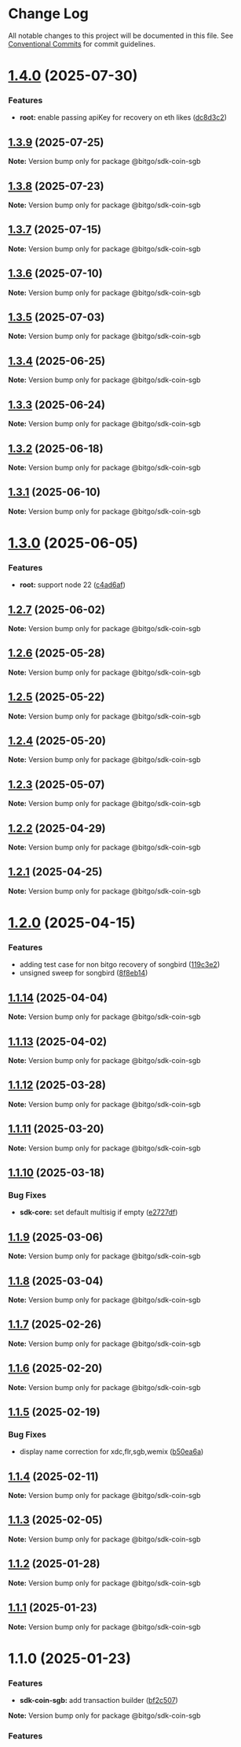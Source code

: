 # Change Log

All notable changes to this project will be documented in this file.
See [Conventional Commits](https://conventionalcommits.org) for commit guidelines.

# [1.4.0](https://github.com/BitGo/BitGoJS/compare/@bitgo/sdk-coin-sgb@1.3.9...@bitgo/sdk-coin-sgb@1.4.0) (2025-07-30)

### Features

- **root:** enable passing apiKey for recovery on eth likes ([dc8d3c2](https://github.com/BitGo/BitGoJS/commit/dc8d3c201b5ab82b05e1db69f310a0860e21bf78))

## [1.3.9](https://github.com/BitGo/BitGoJS/compare/@bitgo/sdk-coin-sgb@1.3.7...@bitgo/sdk-coin-sgb@1.3.9) (2025-07-25)

**Note:** Version bump only for package @bitgo/sdk-coin-sgb

## [1.3.8](https://github.com/BitGo/BitGoJS/compare/@bitgo/sdk-coin-sgb@1.3.7...@bitgo/sdk-coin-sgb@1.3.8) (2025-07-23)

**Note:** Version bump only for package @bitgo/sdk-coin-sgb

## [1.3.7](https://github.com/BitGo/BitGoJS/compare/@bitgo/sdk-coin-sgb@1.3.6...@bitgo/sdk-coin-sgb@1.3.7) (2025-07-15)

**Note:** Version bump only for package @bitgo/sdk-coin-sgb

## [1.3.6](https://github.com/BitGo/BitGoJS/compare/@bitgo/sdk-coin-sgb@1.3.5...@bitgo/sdk-coin-sgb@1.3.6) (2025-07-10)

**Note:** Version bump only for package @bitgo/sdk-coin-sgb

## [1.3.5](https://github.com/BitGo/BitGoJS/compare/@bitgo/sdk-coin-sgb@1.3.4...@bitgo/sdk-coin-sgb@1.3.5) (2025-07-03)

**Note:** Version bump only for package @bitgo/sdk-coin-sgb

## [1.3.4](https://github.com/BitGo/BitGoJS/compare/@bitgo/sdk-coin-sgb@1.3.3...@bitgo/sdk-coin-sgb@1.3.4) (2025-06-25)

**Note:** Version bump only for package @bitgo/sdk-coin-sgb

## [1.3.3](https://github.com/BitGo/BitGoJS/compare/@bitgo/sdk-coin-sgb@1.3.2...@bitgo/sdk-coin-sgb@1.3.3) (2025-06-24)

**Note:** Version bump only for package @bitgo/sdk-coin-sgb

## [1.3.2](https://github.com/BitGo/BitGoJS/compare/@bitgo/sdk-coin-sgb@1.3.1...@bitgo/sdk-coin-sgb@1.3.2) (2025-06-18)

**Note:** Version bump only for package @bitgo/sdk-coin-sgb

## [1.3.1](https://github.com/BitGo/BitGoJS/compare/@bitgo/sdk-coin-sgb@1.3.0...@bitgo/sdk-coin-sgb@1.3.1) (2025-06-10)

**Note:** Version bump only for package @bitgo/sdk-coin-sgb

# [1.3.0](https://github.com/BitGo/BitGoJS/compare/@bitgo/sdk-coin-sgb@1.2.7...@bitgo/sdk-coin-sgb@1.3.0) (2025-06-05)

### Features

- **root:** support node 22 ([c4ad6af](https://github.com/BitGo/BitGoJS/commit/c4ad6af2e8896221417c303f0f6b84652b493216))

## [1.2.7](https://github.com/BitGo/BitGoJS/compare/@bitgo/sdk-coin-sgb@1.2.6...@bitgo/sdk-coin-sgb@1.2.7) (2025-06-02)

**Note:** Version bump only for package @bitgo/sdk-coin-sgb

## [1.2.6](https://github.com/BitGo/BitGoJS/compare/@bitgo/sdk-coin-sgb@1.2.5...@bitgo/sdk-coin-sgb@1.2.6) (2025-05-28)

**Note:** Version bump only for package @bitgo/sdk-coin-sgb

## [1.2.5](https://github.com/BitGo/BitGoJS/compare/@bitgo/sdk-coin-sgb@1.2.4...@bitgo/sdk-coin-sgb@1.2.5) (2025-05-22)

**Note:** Version bump only for package @bitgo/sdk-coin-sgb

## [1.2.4](https://github.com/BitGo/BitGoJS/compare/@bitgo/sdk-coin-sgb@1.2.3...@bitgo/sdk-coin-sgb@1.2.4) (2025-05-20)

**Note:** Version bump only for package @bitgo/sdk-coin-sgb

## [1.2.3](https://github.com/BitGo/BitGoJS/compare/@bitgo/sdk-coin-sgb@1.2.2...@bitgo/sdk-coin-sgb@1.2.3) (2025-05-07)

**Note:** Version bump only for package @bitgo/sdk-coin-sgb

## [1.2.2](https://github.com/BitGo/BitGoJS/compare/@bitgo/sdk-coin-sgb@1.2.1...@bitgo/sdk-coin-sgb@1.2.2) (2025-04-29)

**Note:** Version bump only for package @bitgo/sdk-coin-sgb

## [1.2.1](https://github.com/BitGo/BitGoJS/compare/@bitgo/sdk-coin-sgb@1.2.0...@bitgo/sdk-coin-sgb@1.2.1) (2025-04-25)

**Note:** Version bump only for package @bitgo/sdk-coin-sgb

# [1.2.0](https://github.com/BitGo/BitGoJS/compare/@bitgo/sdk-coin-sgb@1.1.14...@bitgo/sdk-coin-sgb@1.2.0) (2025-04-15)

### Features

- adding test case for non bitgo recovery of songbird ([119c3e2](https://github.com/BitGo/BitGoJS/commit/119c3e242673864fa2fa3d2ce05d5b9e55345d2d))
- unsigned sweep for songbird ([8f8eb14](https://github.com/BitGo/BitGoJS/commit/8f8eb1453630255940a1e7ebcbaa9d0ae4df13ec))

## [1.1.14](https://github.com/BitGo/BitGoJS/compare/@bitgo/sdk-coin-sgb@1.1.13...@bitgo/sdk-coin-sgb@1.1.14) (2025-04-04)

**Note:** Version bump only for package @bitgo/sdk-coin-sgb

## [1.1.13](https://github.com/BitGo/BitGoJS/compare/@bitgo/sdk-coin-sgb@1.1.12...@bitgo/sdk-coin-sgb@1.1.13) (2025-04-02)

**Note:** Version bump only for package @bitgo/sdk-coin-sgb

## [1.1.12](https://github.com/BitGo/BitGoJS/compare/@bitgo/sdk-coin-sgb@1.1.11...@bitgo/sdk-coin-sgb@1.1.12) (2025-03-28)

**Note:** Version bump only for package @bitgo/sdk-coin-sgb

## [1.1.11](https://github.com/BitGo/BitGoJS/compare/@bitgo/sdk-coin-sgb@1.1.10...@bitgo/sdk-coin-sgb@1.1.11) (2025-03-20)

**Note:** Version bump only for package @bitgo/sdk-coin-sgb

## [1.1.10](https://github.com/BitGo/BitGoJS/compare/@bitgo/sdk-coin-sgb@1.1.9...@bitgo/sdk-coin-sgb@1.1.10) (2025-03-18)

### Bug Fixes

- **sdk-core:** set default multisig if empty ([e2727df](https://github.com/BitGo/BitGoJS/commit/e2727dfc89dd314a607b737e761e5eff824606af))

## [1.1.9](https://github.com/BitGo/BitGoJS/compare/@bitgo/sdk-coin-sgb@1.1.8...@bitgo/sdk-coin-sgb@1.1.9) (2025-03-06)

**Note:** Version bump only for package @bitgo/sdk-coin-sgb

## [1.1.8](https://github.com/BitGo/BitGoJS/compare/@bitgo/sdk-coin-sgb@1.1.5...@bitgo/sdk-coin-sgb@1.1.8) (2025-03-04)

**Note:** Version bump only for package @bitgo/sdk-coin-sgb

## [1.1.7](https://github.com/BitGo/BitGoJS/compare/@bitgo/sdk-coin-sgb@1.1.5...@bitgo/sdk-coin-sgb@1.1.7) (2025-02-26)

**Note:** Version bump only for package @bitgo/sdk-coin-sgb

## [1.1.6](https://github.com/BitGo/BitGoJS/compare/@bitgo/sdk-coin-sgb@1.1.5...@bitgo/sdk-coin-sgb@1.1.6) (2025-02-20)

**Note:** Version bump only for package @bitgo/sdk-coin-sgb

## [1.1.5](https://github.com/BitGo/BitGoJS/compare/@bitgo/sdk-coin-sgb@1.1.4...@bitgo/sdk-coin-sgb@1.1.5) (2025-02-19)

### Bug Fixes

- display name correction for xdc,flr,sgb,wemix ([b50ea6a](https://github.com/BitGo/BitGoJS/commit/b50ea6ad6723e755ac8e5c61380ffe5735d74a4b))

## [1.1.4](https://github.com/BitGo/BitGoJS/compare/@bitgo/sdk-coin-sgb@1.1.3...@bitgo/sdk-coin-sgb@1.1.4) (2025-02-11)

**Note:** Version bump only for package @bitgo/sdk-coin-sgb

## [1.1.3](https://github.com/BitGo/BitGoJS/compare/@bitgo/sdk-coin-sgb@1.1.2...@bitgo/sdk-coin-sgb@1.1.3) (2025-02-05)

**Note:** Version bump only for package @bitgo/sdk-coin-sgb

## [1.1.2](https://github.com/BitGo/BitGoJS/compare/@bitgo/sdk-coin-sgb@1.1.1...@bitgo/sdk-coin-sgb@1.1.2) (2025-01-28)

**Note:** Version bump only for package @bitgo/sdk-coin-sgb

## [1.1.1](https://github.com/BitGo/BitGoJS/compare/@bitgo/sdk-coin-sgb@1.1.0...@bitgo/sdk-coin-sgb@1.1.1) (2025-01-23)

**Note:** Version bump only for package @bitgo/sdk-coin-sgb

# 1.1.0 (2025-01-23)

### Features

- **sdk-coin-sgb:** add transaction builder ([bf2c507](https://github.com/BitGo/BitGoJS/commit/bf2c5079913e9cd3730a9b19e81a704f1db7e211))

**Note:** Version bump only for package @bitgo/sdk-coin-sgb

### Features

